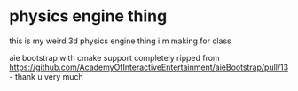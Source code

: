 # physics engine thing

this is my weird 3d physics engine thing i'm making for class

aie bootstrap with cmake support completely ripped from https://github.com/AcademyOfInteractiveEntertainment/aieBootstrap/pull/13 - thank u very much
